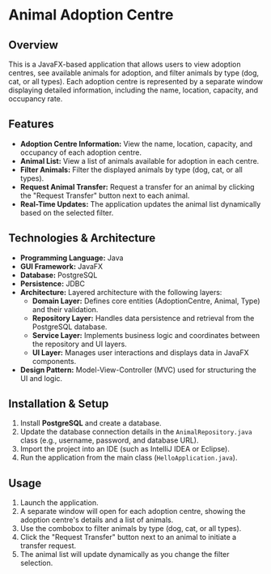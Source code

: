 # Animal Adoption Centre

## Overview
This is a JavaFX-based application that allows users to view adoption centres, see available animals for adoption, and filter animals by type (dog, cat, or all types). Each adoption centre is represented by a separate window displaying detailed information, including the name, location, capacity, and occupancy rate.

## Features
- **Adoption Centre Information:** View the name, location, capacity, and occupancy of each adoption centre.
- **Animal List:** View a list of animals available for adoption in each centre.
- **Filter Animals:** Filter the displayed animals by type (dog, cat, or all types).
- **Request Animal Transfer:** Request a transfer for an animal by clicking the "Request Transfer" button next to each animal.
- **Real-Time Updates:** The application updates the animal list dynamically based on the selected filter.
  
## Technologies & Architecture
- **Programming Language:** Java
- **GUI Framework:** JavaFX
- **Database:** PostgreSQL
- **Persistence:** JDBC
- **Architecture:** Layered architecture with the following layers:
  - **Domain Layer:** Defines core entities (AdoptionCentre, Animal, Type) and their validation.
  - **Repository Layer:** Handles data persistence and retrieval from the PostgreSQL database.
  - **Service Layer:** Implements business logic and coordinates between the repository and UI layers.
  - **UI Layer:** Manages user interactions and displays data in JavaFX components.
- **Design Pattern:** Model-View-Controller (MVC) used for structuring the UI and logic.

## Installation & Setup
1. Install **PostgreSQL** and create a database.
2. Update the database connection details in the `AnimalRepository.java` class (e.g., username, password, and database URL).
3. Import the project into an IDE (such as IntelliJ IDEA or Eclipse).
4. Run the application from the main class (`HelloApplication.java`).

## Usage
1. Launch the application.
2. A separate window will open for each adoption centre, showing the adoption centre's details and a list of animals.
3. Use the combobox to filter animals by type (dog, cat, or all types).
4. Click the "Request Transfer" button next to an animal to initiate a transfer request.
5. The animal list will update dynamically as you change the filter selection.

